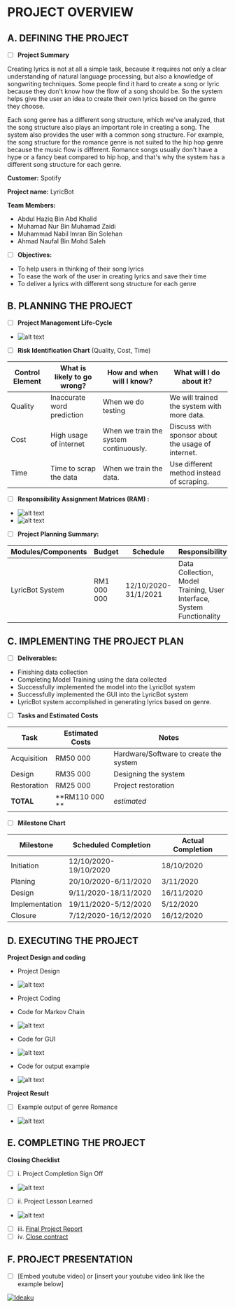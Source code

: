 # PROJECT OVERVIEW 

## A. DEFINING THE PROJECT 

- [ ] **Project Summary**

Creating lyrics is not at all a simple task, because it requires not only a clear understanding of natural language processing, but also a knowledge of songwriting techniques. Some people find it hard to create a song or lyric because they don't know how the flow of a song should be. So the system helps give the user an idea to create their own lyrics based on the genre they choose. 

Each song genre has a different song structure, which we've analyzed, that the song structure also plays an important role in creating a song. The system also provides the user with a common song structure. For example, the song structure for the romance genre is not suited to the hip hop genre because the music flow is different. Romance songs usually don't have a hype or a fancy beat compared to hip hop, and that's why the system has a different song structure for each genre.

**Customer:** Spotify

**Project name:** LyricBot

**Team Members:** 
- Abdul Haziq Bin Abd Khalid
- Muhamad Nur Bin Muhamad Zaidi	
- Muhammad Nabil Imran Bin Solehan
- Ahmad Naufal Bin Mohd Saleh


- [ ] **Objectives:**

- To help users in thinking of their song lyrics
- To ease the work of the user in creating lyrics and save their time
- To deliver a lyrics with different song structure for each genre



##  B. PLANNING THE PROJECT 

- [ ]  **Project Management Life-Cycle**
- ![alt text](https://github.com/capstoneDSproject/LyricBot/blob/main/IMAGES/WBS.png)



- [ ] **Risk Identification Chart** (Quality, Cost, Time)

| Control Element | What is likely to go wrong? | How and when will I know? | What will I do about it? |
|-----------------|-----------------------------|---------------------------|--------------------------|
| Quality         | Inaccurate word prediction  | When we do testing        |We will trained the system with more data.| 
| Cost            | High usage of internet      | When we train the system continuously.   |Discuss with sponsor about the usage of internet.|
| Time            | Time to scrap the data      | When we train the data.   |Use different method instead of scraping.|



- [ ]  **Responsibility Assignment Matrices (RAM) :**
- ![alt text](https://github.com/capstoneDSproject/LyricBot/blob/main/IMAGES/RAM.png)
- ![alt text](https://github.com/capstoneDSproject/LyricBot/blob/main/IMAGES/ROLES.png)
	

- [ ]  **Project Planning Summary:**

| Modules/Components | Budget | Schedule | Responsibility |
|--------------------|--------|----------|----------------|
|        LyricBot System            |  RM1 000 000      |  12/10/2020-31/1/2021        |  Data Collection, Model Training, User Interface, System Functionality              |


## C.  IMPLEMENTING THE PROJECT PLAN 

- [ ]  **Deliverables:**

- Finishing data collection
- Completing Model Training using the data collected
- Successfully implemented the model into the LyricBot system
- Successfully implemented the GUI into the LyricBot system
- LyricBot system accomplished in generating lyrics based on genre.

- [ ]   **Tasks and Estimated Costs**

| Task | Estimated Costs | Notes |
|------|-----------------|-------|
|Acquisition|RM50 000|Hardware/Software to create the system |
|Design|RM35 000|Designing the system|
|Restoration|RM25 000|Project restoration|
|**TOTAL**|**RM110 000 **|*estimated*|


- [ ]   **Milestone Chart**

| Milestone | Scheduled Completion | Actual Completion |
|-----------|----------------------|-------------------|
|Initiation|12/10/2020-19/10/2020|18/10/2020|
|Planing|20/10/2020-6/11/2020|3/11/2020|
|Design|9/11/2020-18/11/2020|16/11/2020|
|Implementation|19/11/2020-5/12/2020|5/12/2020|
|Closure|7/12/2020-16/12/2020|16/12/2020|


## D.  EXECUTING THE PROJECT

**Project Design and coding**

- Project Design
- ![alt text](https://github.com/capstoneDSproject/LyricBot/blob/main/IMAGES/GUI.png)

- Project Coding

- Code for Markov Chain 
- ![alt text](https://github.com/capstoneDSproject/LyricBot/blob/main/IMAGES/CODEMARKOV.png)

- Code for GUI 
- ![alt text](https://github.com/capstoneDSproject/LyricBot/blob/main/IMAGES/CODEGUI.png)

- Code for output example 
- ![alt text](https://github.com/capstoneDSproject/LyricBot/blob/main/IMAGES/CODEOUTPUT.png)



**Project Result**
- [ ]   Example output of genre Romance
- ![alt text](https://github.com/capstoneDSproject/LyricBot/blob/main/IMAGES/OUTPUT.png)


## E.  COMPLETING THE PROJECT

**Closing Checklist**
- [ ]   i. Project Completion Sign Off
- ![alt text](https://github.com/capstoneDSproject/LyricBot/blob/main/IMAGES/ProjectCompletion.png)
- [ ]   ii. Project Lesson Learned 
- ![alt text](https://github.com/capstoneDSproject/LyricBot/blob/main/IMAGES/LessonLearned.png)
- [ ]   iii. [Final Project Report](https://github.com/capstoneDSproject/LyricBot/blob/main/LABWORK/FinalProjectReport.pdf)
- [ ]   iv. [Close contract](https://github.com/capstoneDSproject/LyricBot/blob/main/LABWORK/ProcurementManagementPlan.pdf)

## F.   PROJECT PRESENTATION 
- [ ]  [Embed youtube video] or [insert your youtube video link like the example below]

[![Ideaku](https://img.youtube.com/vi/1ByNYN1LQAI/0.jpg)](http://www.youtube.com/watch?v=1ByNYN1LQAI "Ideaku")



